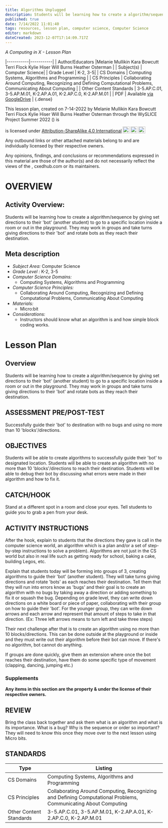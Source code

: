 ```yaml
---
title: Algorithms Unplugged
description: Students will be learning how to create a algorithm/sequence by giving set directions to their 'bot' (another student) to go to a specific location inside a room or out in the playground. They may work in groups and take turns giving directions to their 'bot' and rotate bots as they reach their destination.
published: true
date: 7/14/2022 11:01:40
tags: resources, lesson plan, computer science, Computer Science 
editor: markdown
dateCreated: 2023-12-07T17:14:09.717Z
---
```

*A Computing in X - Lesson Plan*

|-----------|-----------|
| Author/Educators |Melanie Mullikin Kara Bowcutt Terri Flock Kylie Hiser Will Burns Heather Osterman |
| Subject(s) | Computer Science|
| Grade Level | K-2, 3-5|
| CS Domains | Computing Systems, Algorithms and Programming |
| CS Principles | Collaborating Around Computing, Recognizing and Defining Computational Problems, Communicating About Computing |
| Other Content Standards | 3-5.AP.C.01, 3-5.AP.M.01, K-2.AP.A.01, K-2.AP.C.0, K-2.AP.M.01 | 
| PDF | Available [via GoogleDrive]() |
{.dense}






This lesson plan, created on 7-14-2022 by Melanie Mullikin Kara Bowcutt Terri Flock Kylie Hiser Will Burns Heather Osterman through the  WySLICE Project Summer 2022 () is  <p xmlns:cc="http://creativecommons.org/ns#" >  is licensed under <a href="http://creativecommons.org/licenses/by-sa/4.0/?ref=chooser-v1" target="_blank" rel="license noopener noreferrer" style="display:inline-block;">Attribution-ShareAlike 4.0 International<img style="height:22px!important;margin-left:3px;vertical-align:text-bottom;" src="https://mirrors.creativecommons.org/presskit/icons/cc.svg?ref=chooser-v1"><img style="height:22px!important;margin-left:3px;vertical-align:text-bottom;" src="https://mirrors.creativecommons.org/presskit/icons/by.svg?ref=chooser-v1"><img style="height:22px!important;margin-left:3px;vertical-align:text-bottom;" src="https://mirrors.creativecommons.org/presskit/icons/sa.svg?ref=chooser-v1"></a></p>


Any outbound links or other attached materials belong to and are individually licensed by their respective owners. 


Any opinions, findings, and conclusions or recommendations expressed in this material are those of the author(s) and do not necessarily reflect the views of the , cxedhub.com or its maintainers.


# OVERVIEW
## Activity Overview:  
Students will be learning how to create a algorithm/sequence by giving set directions to their 'bot' (another student) to go to a specific location inside a room or out in the playground. They may work in groups and take turns giving directions to their 'bot' and rotate bots as they reach their destination.
## Meta description
+ *Subject Area:* Computer Science 
+ *Grade Level :* K-2, 3-5 
+ *Computer Science Domains:*
   + Computing Systems, Algorithms and Programming
+ *Computer Science Principles:*
   + Collaborating Around Computing, Recognizing and Defining Computational Problems, Communicating About Computing
+ *Materials:* 
   + Micro:bit
+ *Considerations:*
   + Instructors should know what an algorithm is and how simple block coding works.


# Lesson Plan
## Overview
Students will be learning how to create a algorithm/sequence by giving set directions to their 'bot' (another student) to go to a specific location inside a room or out in the playground. They may work in groups and take turns giving directions to their 'bot' and rotate bots as they reach their destination.
## ASSESSMENT PRE/POST-TEST
Successfully guide their 'bot' to destination with no bugs and using no more than 10 'blocks'/directions.
## OBJECTIVES
Students will be able to create algorithms to successfully guide their 'bot' to designated location. Students will be able to create an algorithm with no more than 10 'blocks'/directions to reach their destination. Students will be able to debug their bot by discussing what errors were made in their algorithm and how to fix it.


## CATCH/HOOK
Stand at a different spot in a room and close your eyes. Tell students to guide you to grab a pen from your desk.


## ACTIVITY INSTRUCTIONS
After the hook, explain to students that the directions they gave is call in the computer science world, an algorithm which is a plan and/or a set of step-by-step instructions to solve a problem). Algorithms are not just in the CS world but also in real life such as getting ready for school, baking a cake, building Legos, etc.
 
Explain that students today will be forming into groups of 3, creating algorithms to guide their 'bot' (another student). They will take turns giving directions and rotate 'bots' as each reaches their destination. Tell them that they will run into errors know as 'bugs' and their goal is to create an algorithm with no bugs by taking away a direction or adding something to fix it or squash the bug. Depending on grade level, they can write down directions on a white board or piece of paper, collaborating with their group on how to guide their 'bot'. For the younger group, they can write down arrows and each arrow and represent that amount of steps to take in that direction. (Ex: Three left arrows means to turn left and take three steps)
 
Their next challenge after that is to create an algorithm using no more than 10 blocks/directions. This can be done outside at the playground or inside and they must write out their algorithm before their bot can move. If there's no algorithm, bot cannot do anything.
 
If groups are done quickly, give them an extension where once the bot reaches their destination, have them do some specific type of movement (clapping, dancing, jumping etc.)


### Supplements
**Any items in this section are the property & under the license of their respective owners.**






## REVIEW
Bring the class back together and ask them what is an algorithm and what is its importance. What is a bug? Why is the sequence or order so important? They will need to know this once they move over to the next lesson using Micro bits.
## STANDARDS        
| Type | Listing | 
|-----------|-----------|
| CS Domains  | Computing Systems, Algorithms and Programming|
| CS Principles   | Collaborating Around Computing, Recognizing and Defining Computational Problems, Communicating About Computing|
| Other Content Standards | 3-5.AP.C.01, 3-5.AP.M.01, K-2.AP.A.01, K-2.AP.C.0, K-2.AP.M.01  |